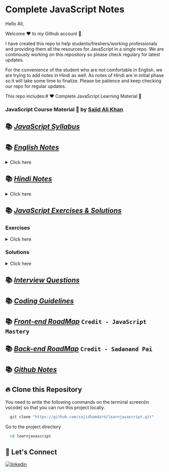 # Complete JavaScript Notes

Hello All,

Welcome ❤️ to my Github account 🙏.

I have created this repo to help students/freshers/working professionals and providing them all the resources for JavaScript in a single repo. We are continously working on this repository so please check regulary for latest updates.

For the convenience of the student who are not comfortable in English, we are trying to add notes in Hindi as well. As notes of Hindi are in initial phase so it will take some time to finalize. Please be patience and keep checking our repo for regular updates.

This repo includes:# ❤️ Complete JavaScript Learning Material 🙏

### JavaScript Course Material 🚀 by [Sajid Ali Khan](https://www.linkedin.com/in/sajid-sj/)

## 📚 [_JavaScript Syllabus_](./Syllabus/Syllabus.md/)

## 📚 [_English Notes_](./notes/English)

<details>
<summary>Click here</summary>

- [_Chapter 01- Introduction & History_](./notes/English/01-introduction-and-history.md)

  - [_Programming Language_](./notes/English/01-introduction-and-history.md#what-is-a-programming-language-)
  - [_High Level Programming Language_](./notes/English/01-introduction-and-history.md#what-is-high-level-programming-language)
  - [_Machine level language or Low level language_](notes/English/01-introduction-and-history.md#what-is-machine-level-language-or-low-level-language)
  - [_Front-end_](notes/English/01-introduction-and-history.md#what-is-front-end-)
  - [_Back-end_](notes/English/01-introduction-and-history.md#what-is-back-end-)
  - [_Introduction of HTML_](notes/English/01-introduction-and-history.md#introduction-of-html)
  - [_Introduction of CSS_](notes/English/01-introduction-and-history.md#introduction-of-css)
  - [_Introduction of JavaScript_](notes/English/01-introduction-and-history.md#introduction-of-javascript)
  - [_History of javascript_](notes/English/01-introduction-and-history.md#history-of-javascript)
  - [_About ECMAScript_](notes/English/01-introduction-and-history.md#what-is-ecma-)

- [_Chapter 02- Features_](./notes/English/02-features.md)

  - [_High level language_](notes/English/02-features.md#what-is-high-level-language-)
  - [_Garbage Collected_](notes/English/02-features.md#what-is-garbage-collected-)
  - [_Interpreted Language (JIT)-> (Just in time compiler)_](notes/English/02-features.md#what-is-interpreted-language-jit--just-in-time-commpiler-)
  - [_Multi Paradigm_](notes/English/02-features.md#what-is-multi-paradigm-)
  - [_Prototype based function_](notes/English/02-features.md#what-is-prototype-based-function-)
  - [_First Class Function_](notes/English/02-features.md#what-is-first-class-function-)
  - [_Dynamically Typed/ Dynamic_](notes/English/02-features.md#what-is-dynamically-typed-dynamic-)
  - [_Single Threaded_](notes/English/02-features.md#what-is-single-threaded-)
  - [_Non-Blocking Event Loop_](notes/English/02-features.md#what-is-non-blocking-event-loop-)

- [_Chapter 03- Separation of Concern_](./notes/English/03-separation-of-concerns.md)

  - [_Separation of concerns principle_](notes/English/03-separation-of-concerns.md#what-is-separation-of-concerns-principle-)
  - [_How to link JavaScript file in html ?_](notes/English/03-separation-of-concerns.md#how-to-link-javascript-file-in-html-)

- [_Chapter 04- Value, Variable and DataType_](./notes/English/04-value_variable_datatype.md)

  - [_What is Data ?_](notes/English/04-value_variable_datatype.md#what-is-data)
  - [_What is value?_](notes/English/04-value_variable_datatype.md#what-is-value)
  - [_What is Data type ?_](notes/English/04-value_variable_datatype.md#what-is-data-type)
  - [_Primitive data types (inbuilt data types):_](notes/English/04-value_variable_datatype.md#primitive-data-types-inbuilt-data-types)
    - [_Primitive Data Types Examples:_](notes/English/04-value_variable_datatype.md#primitive-data-types-examples)
  - [_Non primitve (reference types) data types:_](notes/English/04-value_variable_datatype.md#non-primitve-reference-types-data-types)
    - [_Non Primitive Data Type Examples:_](notes/English/04-value_variable_datatype.md#non-primitive-data-type-examples)
  - [_What is variable?_](notes/English/04-value_variable_datatype.md#what-is-variable)

- [_Chapter 05- Identifier_](./notes/English/05-identifier.md)

  - [_What is Identifiers_](notes/English/05-identifier.md#identifiers)

- [_Chapter 06- Comments_](./notes/English/06-comments.md)

- [_Chapter 07- Statement_](./notes/English/07-statement.md)

  - [_What is Statement?_](notes/English/07-statement.md#what-is-statement)
  - [_Use of Semicolon in JavaScript?_](notes/English/07-statement.md#semicolon-in-javascript)
  - [_Use of WhiteSpace in statement?_](notes/English/07-statement.md#whitespace-in-statement)
  - [_What is Code block or Multi-line statement?_](notes/English/07-statement.md#what-is-code-block-or-multi-line-statement)

- [_Chapter 08- use strict_](notes/English/08-use_strict.md)

  - [_What is use strict?_](notes/English/08-use_strict.md#06--use-strict)

- [_Chapter 09- let, const and var_](notes/English/09-let_const_var.md)

  - [_What is let ?_](notes/English/09-let_const_var.md#let)
  - [_What is const ?_](notes/English/09-let_const_var.md#const)
  - [_What is var ?_](notes/English/09-let_const_var.md#var)
  - [_Differences between let, const and var?_](notes/English/09-let_const_var.md#what-are-the-differences-between-let-const-and-var)
  - [_When to use let, const and var?_](notes/English/09-let_const_var.md#when-to-use-let-const-and-var)

- [_Chapter 10- Operators_](notes/English/10-operators.md)

- [_Chapter 11- Conditional Statement_](notes/English/11-conditional_statement.md)

  - [_What is conditional statement?_](notes/English/11-conditional_statement.md#what-is-conditional-statement)

- [_Chapter 12- Output_](notes/English/12-output.md)

  - [_What is console.log ?_](notes/English/12-output.md#what-is-consolelog-in-javascript-)
  - [_What is Document.write ?_](notes/English/12-output.md#what-is-documentwrite-in-javascript-)
  - [_What is window.alert ?_](notes/English/12-output.md#what-is-windowalert-in-javascript-)
  - [_What is inner HTML of an element in javaScript ?_](notes/English/12-output.md#what-is-inner-html-of-an-element-in-javascript-)

- [_Chapter 13- Type Conversion_](./notes/English/13-typeconversion.md)

  - [_Manual Type Conversion_](notes/English/13-typeconversion.md#manual-type-conversion-)
  - [_Coercion Example_](notes/English/13-typeconversion.md#coercion-example)
  - [_Number to String_](notes/English/13-typeconversion.md#number-to-string)
  - [_String to Number_](notes/English/13-typeconversion.md#string-to-number)
  - [_Number to Boolean_](notes/English/13-typeconversion.md#number-to-boolean)
  - [_Type conversion_](notes/English/13-typeconversion.md#type-conversion)
  - [_Explicit type and Manual type conversion_](notes/English/13-typeconversion.md#explicit-type-and-manual-type-conversion-is-process-me-hum-manualy-type-conversion-karte-hain)

- [_Chapter 14- Popup Boxes_](./notes/English/14-popupboxes.md)

  - [_Alert Box_](notes/English/14-popupboxes.md#alert-box)
  - [_Confirm box_](notes/English/14-popupboxes.md#confirm-box)
  - [_Prompt Box_](notes/English/14-popupboxes.md#prompt-box)

- [_Chapter 15- Other Operators_](./notes/English/15-other_operator.md)

  - [_Loose equality operator ==_](notes/English/15-other_operator.md#loose-equality-operator-)
  - [_Strict Equality Operator ===_](notes/English/15-other_operator.md#strict-equality-operator-)
  - [_Ternary Operators_](notes/English/15-other_operator.md#ternary-operators)

- [_Chapter 16- Truthy Falsy Values_](./notes/English/16-truthy_falsy.md)

  - [_What is truthy and falsy value:_](notes/English/16-truthy_falsy.md#what-is-truthy-and-falsy-value)

- [_Chapter 17- Loop and Switch_](./notes/English/17-loopand_switch.md)

  - [_Loops_](notes/English/17-loopand_switch.md#what-is-loop-in-javascript-)
  - [_for loop_](notes/English/17-loopand_switch.md#what-is-for-loop-)
  - [_for...of loop_](notes/English/17-loopand_switch.md#what-is-forof-loop-)
  - [_for...in loop_](notes/English/17-loopand_switch.md#what-is-forin-loop-)
  - [_while loop_](notes/English/17-loopand_switch.md#what-is-while-loop-)
  - [_do...while loop_](notes/English/17-loopand_switch.md#what-is-dowhile-loop-)
  - [_switch statment_](notes/English/17-loopand_switch.md#what-is-switch-statment-)
  - [_case clause?_](notes/English/17-loopand_switch.md#what-is-case-clause-in-javascript-)
  - [_break_](notes/English/17-loopand_switch.md#what-is-break-)
  - [_Default case_](notes/English/17-loopand_switch.md#what-is-default-case-in-a-switch-statement-)

- [_Chapter 18- String_](notes/English/18-string.md)

  - [_What is String_](notes/English/18-string.md#what-is-string)
  - [_How to create String in JavaScript ?_](notes/English/18-string.md#how-to-create-string-in-javascript-)
  - [_String Literal vs String Object_](notes/English/18-string.md#string-literal-vs-string-object-)
  - [_String length property_](notes/English/18-string.md#string-length-property)
  - [_String functions_](notes/English/18-string.md#string-functions)

- [_Chapter 19- scope-scoping_](notes/English/19-scope-scoping.md)
- [_Chapter 20- function_](notes/English/20-function.md)

- [_Chapter 21- More on Functions_](notes/English/21-More-onfunction.md)

  - [_Default parameters_](notes/English/21-More-onfunction.md#what-is-default-parameters-in-javascript-)
  - [_Passing arguments: value vs reference_](notes/English/21-More-onfunction.md#what-is-passing-arguments-value-vs-reference-in-javascript-)
  - [_First Class function/Citizen_](notes/English/21-More-onfunction.md#what-is-first-class-functioncitizen-javascript-)
  - [_High Order function in JavaScript_](notes/English/21-More-onfunction.md#what-is-high-order-function-in-javascript-)
  - [_Callback function in JavaScript_](notes/English/21-More-onfunction.md#what-is-callback-function-in-javascript-)
  - [_setTimeOut_](notes/English/21-More-onfunction.md#what-is-settimeout-in-javascript-)
  - [_setInterval_](notes/English/21-More-onfunction.md#what-is-setinterval-in-javascript-)
  - [_Function returning function_](notes/English/21-More-onfunction.md#what-is-function-returning-function-in-javascript-)
  - [_The call and apply methods_](notes/English/21-More-onfunction.md#what-is-the-call-and-apply-methods-in-javascript-)
  - [_The bind method_](notes/English/21-More-onfunction.md#what-is-the-bind-method-in-javascript-)
  - [_Immediately invoked function expression(IIFE)_](notes/English/21-More-onfunction.md#what-is-immediately-invoked-function-expression-in-javascript-)
  - [_Closures_](notes/English/21-More-onfunction.md#what-is-closures-in-javascript-)

- [_Chapter 22- Hoisting_](notes/English/22-hoisting.md)

- [_Chapter 23- Temporal Dead Zone(TDZ)_](notes/English/23-temporal-dead-zone.md)

- [_Chapter 24- Debugging_](notes/English/24-debugging.md)

  - [_Debugging in JavaScript_](notes/English/24-debugging.md#what-is-debugging-in-javascript)
  - [_Developer Tool_](notes/English/24-debugging.md#what-is-developer-tool)
  - [_Fixing errors_](notes/English/24-debugging.md#fixing-errors)
  - [_Different types of errors_](notes/English/24-debugging.md#what-are-the-different-types-of-errors-in-javascript)

- [_Chapter 25- number_](notes/English/25-number.md)
- [_Chapter 26- date_](main/notes/English/26-date.md)
- [_Chapter 27- DRY-principle_](notes/English/27-DRY-principle.md)
- [_Chapter 28- Array_](notes/English/28-Array.md)
- [_Chapter 29- Object_](notes/English/29-Object.md)
- [_Chapter 30- Set_](notes/English/30-Set.md)
- [_Chapter 31- Map_](notes/English/31-Map.md)
- [_Chapter 32- Destructuring_](notes/English/32-Destructuring-Array.md)
- [_Chapter 33- Spread-operator_](notes/English/33-Spread-operator.md)
- [_Chapter 34- Rest-parameter_](notes/English/34-Rest-parameter.md)
- [_Chapter 35- short-circuiting_](notes/English/35-short-circuiting.md)
- [_Chapter 36- enchanced-object_](notes/English/36-enhanced-object-literal.md)
- [_Chapter 37- Optional-chaining-_](notes/English/37-Optional-chaining.md)
- [_Chapter 38- DOM_](notes/English/38-DOM.md)
- [_Chapter 39- BOM_](notes/English/39-BOM.md)
- [_Chapter 40- RegExp_](notes/English/40-RegExp.md)
- [_Chapter 41- JSON-XML_](notes/English/41-JSON-XML.md)
- [_Chapter 42- javaScript-Engine_](notes/English/42-JavaScript-Engine.md)
- [_Chapter 43- Call-Stack_](notes/English/43-Call-Stack.md)
- [_Chapter 44- Execution-Context_](notes/English/44-Execution-Context.md)
- [_Chapter 45- Memory_](notes/English/45-Memory.md)
- [_Chapter 46- Compiler-Interpreter-JIT_](notes/English/46-Compiler-Interpreter-JIT.md)
- [_Chapter 47- Event-Loop_](notes/English/47-Event-Loop.md)
- [_Chapter 48- creation-code-phase_](notes/English/48-creation-code-phase.md)
- [\_Chapter 49- this-keyword](notes/English/49-this-keyword.md)
- [_Chapter 50- primitive-nonprimitive_](nnotes/English/50-primitive-nonprimitive.md)
- [\_Chapter 51- OOPs](notes/English/51-OOPs.md)

</details>

## 📚 [_Hindi Notes_](./notes/Hindi/)

<details>
<summary>Click here</summary>
  
  - [_Chapter 01- Introduction_](./notes/Hindi/01-introduction.md)
  - [_Chapter 02- Features_](./notes/Hindi/02-features.md)
  - [_Chapter 03- Value, Variable & Datatype_](./notes/Hindi/03-value_variable_datatype.md)
  - [_Chapter 04- Identifier_](notes/Hindi/04-identifier.md)
  - [_Chapter 05- Comments_](notes/Hindi/05-comments.md)
  - [_Chapter 06- Use strict_](notes/Hindi/06-use_strict.md)
  - [_Chapter 07- Let, Const, Var_](notes/Hindi/07-let_const_var.md)
  - [_Chapter 08- Operators_](notes/Hindi/08-operators.md)
  - [_Chapter 09- Conditional Statement_](notes/Hindi/09-conditional_statement.md)
  - [_Chapter 10- String_](notes/Hindi/10-string.md)
  - [_Chapter 11- Type Conversion_](notes/Hindi/11-typeconversion.md)
  - [_Chapter 12- Popup Boxes_](notes/Hindi/12-popupboxes.md)
  - [_Chapter 13- Other Operator_](notes/Hindi/13-other_operator.md)
  - [_Chapter 14- Truthy Falsy_](notes/Hindi/14-truthy_falsy.md)
  - [_Chapter 15- Loop and Switch_](notes/Hindi/15-loopand_switch.md)
  - [_Chapter 16- Function_](notes/Hindi/16-function.md)
  - [_Chapter 17- Scoping and Scope_](notes/Hindi/17-scoping_and_scope.md)
  - [_Chapter 18- Array_](notes/Hindi/18-array.md)
  - [_Chapter 19- Destructuring_](notes/Hindi/19-destructuring.md)
  - [_Chapter 20- DOM_](notes/Hindi/20-DOM.md)
  - [_Chapter 21- Set_](notes/Hindi/24-set.md)
  - [_Chapter 22- map_](notes/Hindi/21-map.md)
  - [_Chapter 23- Object_](notes/Hindi/22-object.md)
  - [_Chapter 24- Prototypal Inheritance_](notes/Hindi/23-prototypal_inheritance.md)
</details>

## 📚 [_JavaScript Exercises & Solutions_](./Exercises)

### Exercises

<details>
<summary>Click here</summary>
  
- [_Exercise-01_](./Exercises/exercise-01.md)
- [_Exercise-02_](./Exercises/exercise-02.md)
- [_Exercise-03_](./Exercises/exercise-03.md)
- [_Exercise-04_](./Exercises/exercise-04.md)
- [_Exercise-05_](./Exercises/exercise-05.md)
- [_Exercise-06_](./Exercises/exercise-06.md)
- [_Exercise-07_](./Exercises/exercise-07.md)
- [_Exercise-08_](./Exercises/exercise-08.md)
- [_Exercise-09_](./Exercises/exercise-09.md)
- [_Exercise-10_](./Exercises/exercise-10.md)
- [_Exercise-11_](./Exercises/exercise-11.md)
</details>

### Solutions

<details>
<summary>Click here</summary>
  
  - [_Solution-01_](./Exercises/solution-01.md)
  - [_Solution-02_](./Exercises/solution-02.md)
  - [_Solution-03_](./Exercises/solution-03.md)
  - [_Solution-04_](./Exercises/solution-04.md)
  - [_Solution-05_](./Exercises/solution-05.md)
  - [_Solution-07_](./Exercises/solution-07.md)
</details>

## 📚 [_Interview Questions_](./Interview%20Questions/interview-questions.md)

## 📚 [_Coding Guidelines_](./Coding%20Guidelines/Coding%20Guidlines.md)

## 📚 [_Front-end RoadMap_](./Roadmap/Backend%20development%20roadmap.pdf) `Credit - JavaScript Mastery`

## 📚 [_Back-end RoadMap_](./Roadmap/Frontend%20development%20roadmap.pdf) `Credit - Sadanand Pai`

## 📚 [_Github Notes_](./Github/)

## 🔥 Clone this Repository

You need to write the following commands on the terminal screen(in vscode) so that you can run this project locally.

```bash
  git clone "https://github.com/sajidhamdard/learnjavascript.git"
```

Go to the project directory

```bash
  cd learnjavascript
```

## 🔗 Let's Connect

[![linkedin](https://img.shields.io/badge/LinkedIn-0077B5?style=for-the-badge&logo=linkedin&logoColor=white)](https://www.linkedin.com/in/sajid-sj/)
